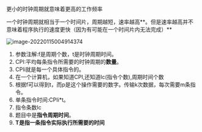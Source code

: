 更小的时钟周期就意味着更高的工作频率

一个时钟周期就相当于一个时间片，周期越短，速率越高**。但是速率越高并不意味着程序执行的速度更快（因为有可能在一个时间片内无法完成）**

![image-20220115004914374](/home/jackson/snap/typora/46/.config/Typora/typora-user-images/image-20220115004914374.png)



1. 参数注解:f是周期个数，t是时钟周期时间。
2. CPI:平均每条指令所需要的时钟周期的**数量**。
3. CPIi就是每一个具体指令的。
4. 在一个计算机，如果知道CPI,还知道Ic(指令个数),周期时间个数
5. 根据f可以得到t，而p是这个操作需要的数字。传输k次数据，每次需要m条指令。
6. 单条指令时间:CPIi*t。
7. 指令条数Ic
8. 题目中是**指令周期时间**。
9. **T是指一条指令实际执行所需要的时间**
